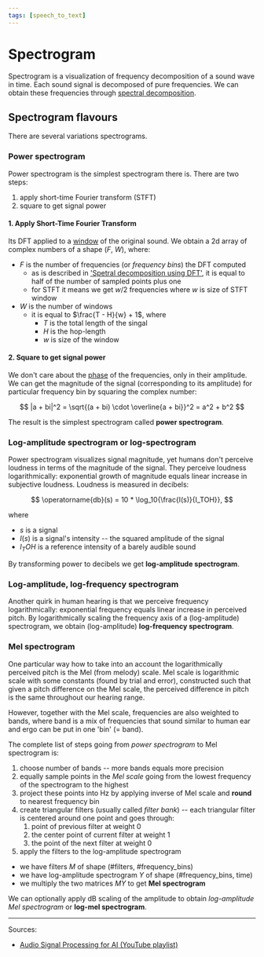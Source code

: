 ```yaml
---
tags: [speech_to_text]
---
```

# Spectrogram

Spectrogram is a visualization of frequency decomposition of a sound wave in
time. Each sound signal is decomposed of pure frequencies. We can obtain these
frequencies through [spectral
decomposition](./sound_spectral_decomposition_using_dft.md).

## Spectrogram flavours

There are several variations spectrograms.

### Power spectrogram

Power spectrogram is the simplest spectrogram there is. There are two steps:
1. apply short-time Fourier transform (STFT)
2. square to get signal power

#### 1. Apply Short-Time Fourier Transform

Its DFT applied to a [window](./beginners_guite_to_asr.md) of the original
sound. We obtain a 2d array of complex numbers of a shape ($F$, $W$), where:

- $F$ is the number of frequencies (or *frequency bins*) the DFT computed
  - as is described in
  ['Spetral decomposition using
  DFT'](./sound_spectral_decomposition_using_dft.md), it is equal to half of the
  number of sampled points plus one
  - for STFT it means we get $w/2$ frequencies where $w$ is size of STFT window
- $W$ is the number of windows
  - it is equal to $\frac{T - H}{w} + 1$, where
    - $T$ is the total length of the singal
    - $H$ is the hop-length
    - $w$ is size of the window

#### 2. Square to get signal power

We don't care about the [phase](./beginners_guite_to_asr.md) of the frequencies,
only in their amplitude. We can get the magnitude of the signal (corresponding
to its amplitude) for particular frequency bin by squaring the complex number: 

$$
|a + bi|^2 = \sqrt{(a + bi) \cdot \overline{a + bi}}^2 = a^2 + b^2
$$

The result is the simplest spectrogram called **power spectrogram**.

### Log-amplitude spectrogram or log-spectrogram

Power spectrogram visualizes signal magnitude, yet humans don't perceive loudness
in terms of the magnitude of the signal. They perceive loudness logarithmically:
exponential growth of magnitude equals linear increase in subjective loudness.
Loudness is measured in decibels:

$$
\operatorname{db}(s) = 10 * \log_10{\frac{I(s)}{I_TOH}},
$$

where 
- $s$ is a signal
- $I(s)$ is a signal's intensity -- the squared amplitude of the signal
- $I_TOH$ is a reference intensity of a barely audible sound

By transforming power to decibels we get **log-amplitude spectrogram**.

### Log-amplitude, log-frequency spectrogram

Another quirk in human hearing is that we perceive frequency logarithmically:
exponential frequency equals linear increase in perceived pitch. By
logarithmically scaling the frequency axis of a (log-amplitude) spectrogram, we
obtain (log-amplitude) **log-frequency spectrogram**.

### Mel spectrogram

One particular way how to take into an account the logarithmically perceived
pitch is the Mel (from melody) scale. Mel scale is logarithmic scale with some
constants (found by trial and error), constructed such that given a pitch
difference on the Mel scale, the perceived difference in pitch is the same
throughout our hearing range.

However, together with the Mel scale, frequencies are also weighted to bands,
where band is a mix of frequencies that sound similar to human ear and ergo can
be put in one 'bin' (= band).

The complete list of steps going from *power spectrogram* to Mel spectrogram is:
1. choose number of bands -- more bands equals more precision
2. equally sample points in the *Mel scale* going from the lowest frequency of the
  spectrogram to the highest
3. project these points into Hz by applying inverse of Mel scale and **round** to
   nearest frequency bin
4. create triangular filters (usually called *filter bank*) -- each triangular
  filter is centered around one point and goes through:
    1. point of previous filter at weight 0
    2. the center point of current filter at weight 1
    3. the point of the next filter at weight 0
5. apply the filters to the log-amplitude spectrogram
  - we have filters $M$ of shape (#filters, #frequency_bins)
  - we have log-amplitude spectrogram $Y$ of shape (#frequency_bins, time)
  - we multiply the two matrices $MY$ to get **Mel spectrogram**

We can optionally apply dB scaling of the amplitude to obtain *log-amplitude Mel
spectrogram* or **log-mel spectrogram**.

---
Sources:
  - [Audio Signal Processing for AI (YouTube playlist)](https://www.youtube.com/playlist?list=PL-wATfeyAMNqIee7cH3q1bh4QJFAaeNv0)
